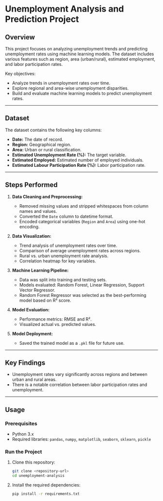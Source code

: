 # Unemployment Analysis and Prediction Project

## Overview
This project focuses on analyzing unemployment trends and predicting unemployment rates using machine learning models. The dataset includes various features such as region, area (urban/rural), estimated employment, and labor participation rates.

Key objectives:
- Analyze trends in unemployment rates over time.
- Explore regional and area-wise unemployment disparities.
- Build and evaluate machine learning models to predict unemployment rates.

---

## Dataset
The dataset contains the following key columns:
- **Date:** The date of record.
- **Region:** Geographical region.
- **Area:** Urban or rural classification.
- **Estimated Unemployment Rate (%):** The target variable.
- **Estimated Employed:** Estimated number of employed individuals.
- **Estimated Labour Participation Rate (%):** Labor participation rate.

---

## Steps Performed
1. **Data Cleaning and Preprocessing:**
   - Removed missing values and stripped whitespaces from column names and values.
   - Converted the `Date` column to datetime format.
   - Encoded categorical variables (`Region` and `Area`) using one-hot encoding.

2. **Data Visualization:**
   - Trend analysis of unemployment rates over time.
   - Comparison of average unemployment rates across regions.
   - Rural vs. urban unemployment rate analysis.
   - Correlation heatmap for key variables.

3. **Machine Learning Pipeline:**
   - Data was split into training and testing sets.
   - Models evaluated: Random Forest, Linear Regression, Support Vector Regressor.
   - Random Forest Regressor was selected as the best-performing model based on R² score.

4. **Model Evaluation:**
   - Performance metrics: RMSE and R².
   - Visualized actual vs. predicted values.

5. **Model Deployment:**
   - Saved the trained model as a `.pkl` file for future use.

---

## Key Findings
- Unemployment rates vary significantly across regions and between urban and rural areas.
- There is a notable correlation between labor participation rates and unemployment.

---

## Usage
### Prerequisites
- Python 3.x
- Required libraries: `pandas`, `numpy`, `matplotlib`, `seaborn`, `sklearn`, `pickle`

### Run the Project
1. Clone this repository:
   ```bash
   git clone <repository-url>
   cd unemployment-analysis
   ```
2. Install the required dependencies:
   ```bash
   pip install -r requirements.txt

